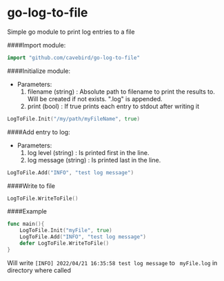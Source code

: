 # go-log-to-file
Simple go module to print log entries to a file

####Import module:
```go
import "github.com/cavebird/go-log-to-file"
```

####Initialize module:
  - Parameters:
    1. filename (string)  : Absolute path to filename to print the results to. Will be created if not exists. ".log" is appended.
    2. print    (bool)    : If true prints each entry to stdout after writing it
```go
LogToFile.Init("/my/path/myFileName", true)
```

####Add entry to log:
- Parameters:
  1. log level    (string)  : Is printed first in the line. 
  2. log message  (string)  : Is printed last in the line.

```go
LogToFile.Add("INFO", "test log message")
```

####Write to file
```go
LogToFile.WriteToFile()
```

####Example
```go
func main(){
    LogToFile.Init("myFile", true)
    LogToFile.Add("INFO", "test log message")
    defer LogToFile.WriteToFile()
}
```
Will write ``` [INFO] 2022/04/21 16:35:58 test log message ``` to ``` myFile.log``` in directory where called
